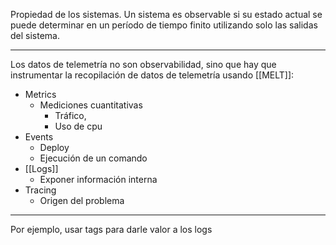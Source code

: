 Propiedad de los sistemas.
Un sistema es observable si su estado actual se puede determinar en un período de tiempo finito utilizando solo las salidas del sistema.
***
Los datos de telemetría no son observabilidad, sino que hay que instrumentar la recopilación de datos de telemetría usando [[MELT]]:
- Metrics
	- Mediciones cuantitativas
		- Tráfico,
		- Uso de cpu
- Events
	- Deploy
	- Ejecución de un comando
- [[Logs]] 
	- Exponer información interna
- Tracing
	- Origen del problema
***
Por ejemplo, usar tags para darle valor a los logs